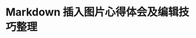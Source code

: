# Markdown 插入图片心得体会及编辑技巧整理


<!--stackedit_data:
eyJoaXN0b3J5IjpbMTgzMTExMjY4OSwtNTczMTk0NTAzXX0=
-->